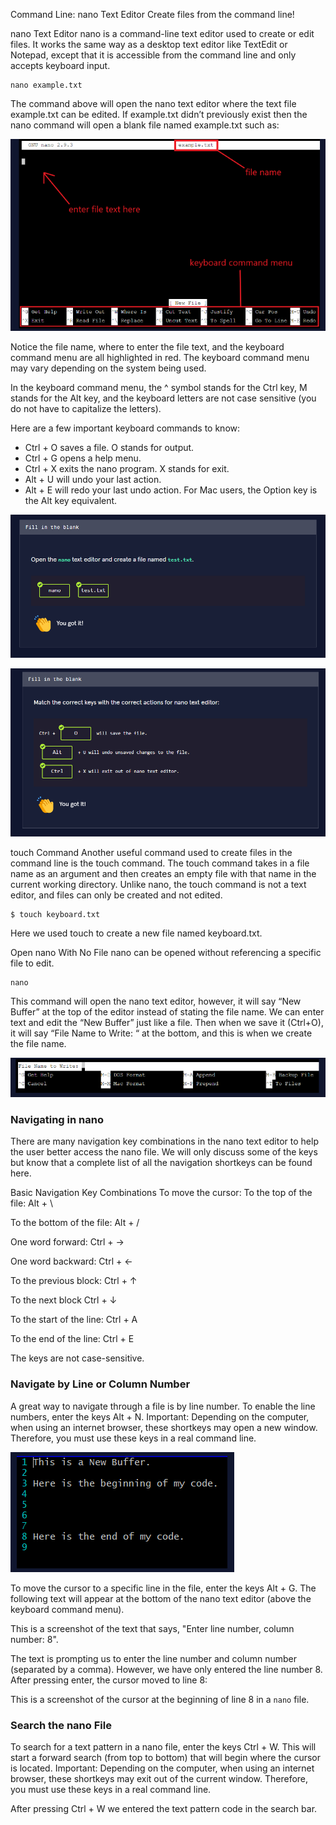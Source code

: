 

Command Line: nano Text Editor
Create files from the command line!

nano Text Editor
nano is a command-line text editor used to create or edit files. It works the same way as a desktop text editor like TextEdit or Notepad, except that it is accessible from the command line and only accepts keyboard input.

```
nano example.txt

```
The command above will open the nano text editor where the text file example.txt can be edited. If example.txt didn’t previously exist then the nano command will open a blank file named example.txt such as:


![](./nano-screen.png)

Notice the file name, where to enter the file text, and the keyboard command menu are all highlighted in red. The keyboard command menu may vary depending on the system being used.

In the keyboard command menu, the ^ symbol stands for the Ctrl key, M stands for the Alt key, and the keyboard letters are not case sensitive (you do not have to capitalize the letters).

Here are a few important keyboard commands to know:

- Ctrl + O saves a file. O stands for output.
- Ctrl + G opens a help menu.
- Ctrl + X exits the nano program. X stands for exit.
- Alt + U will undo your last action.
- Alt + E will redo your last undo action.
For Mac users, the Option key is the Alt key equivalent.


![](./quiz-blank-answer.png)

>

![](./fill-the-blank.png)

touch Command
Another useful command used to create files in the command line is the touch command. The touch command takes in a file name as an argument and then creates an empty file with that name in the current working directory. Unlike nano, the touch command is not a text editor, and files can only be created and not edited.
```
$ touch keyboard.txt
```
Here we used touch to create a new file named keyboard.txt.

Open nano With No File
nano can be opened without referencing a specific file to edit.
```
nano
```
This command will open the nano text editor, however, it will say “New Buffer” at the top of the editor instead of stating the file name. We can enter text and edit the “New Buffer” just like a file. Then when we save it (Ctrl+O), it will say “File Name to Write: “ at the bottom, and this is when we create the file name.

![](./blank-nano.png)

### Navigating in nano
There are many navigation key combinations in the nano text editor to help the user better access the nano file. We will only discuss some of the keys but know that a complete list of all the navigation shortkeys can be found here.

Basic Navigation Key Combinations
To move the cursor:
To the top of the file: Alt + \

To the bottom of the file: Alt + /

One word forward: Ctrl + →

One word backward: Ctrl + ←

To the previous block: Ctrl + ↑

To the next block Ctrl + ↓

To the start of the line: Ctrl + A

To the end of the line: Ctrl + E

The keys are not case-sensitive.

### Navigate by Line or Column Number
A great way to navigate through a file is by line number. To enable the line numbers, enter the keys Alt + N. Important: Depending on the computer, when using an internet browser, these shortkeys may open a new window. Therefore, you must use these keys in a real command line.

![](./line-number.png)

To move the cursor to a specific line in the file, enter the keys Alt + G. The following text will appear at the bottom of the nano text editor (above the keyboard command menu).

This is a screenshot of the text that says, "Enter line number, column number: 8".

The text is prompting us to enter the line number and column number (separated by a comma). However, we have only entered the line number 8. After pressing enter, the cursor moved to line 8:

This is a screenshot of the cursor at the beginning of line 8 in a `nano` file.

### Search the nano File
To search for a text pattern in a nano file, enter the keys Ctrl + W. This will start a forward search (from top to bottom) that will begin where the cursor is located. Important: Depending on the computer, when using an internet browser, these shortkeys may exit out of the current window. Therefore, you must use these keys in a real command line.

After pressing Ctrl + W we entered the text pattern code in the search bar.





